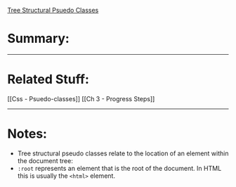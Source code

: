 [Tree Structural Psuedo Classes](https://developer.mozilla.org/en-US/docs/Web/CSS/Pseudo-classes#tree-structural_pseudo-classes)
# Summary:
---
# Related Stuff:
[[Css - Psuedo-classes]]
[[Ch 3 - Progress Steps]]

---
# Notes:
- Tree structural pseudo classes relate to the location of an element within the document tree: 
- `:root` represents an element that is the root of the document. In HTML this is usually the `<html>` element.
